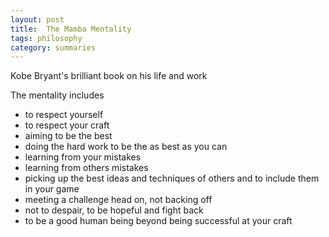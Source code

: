 ```yaml
---
layout: post
title:  The Mamba Mentality
tags: philosophy
category: summaries  
--- 
```


Kobe Bryant's brilliant book on his life and work 

The mentality includes

* to respect yourself
* to respect your craft 
* aiming to be the best 
* doing the hard work to be the as best as you can
* learning from your mistakes 
* learning from others mistakes
* picking up the best ideas and techniques of others and to include them in your game 
* meeting a challenge head on, not backing off
* not to despair, to be hopeful and fight back 
* to be a good human being beyond being successful at your craft 